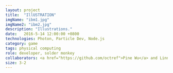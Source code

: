 ```yaml
---
layout: project
title:  "IllUSTRATION"
imgName: "ibm1.jpg"
imgName2: "ibm2.jpg"
description: "Illustrations."
date:   2016-5-14 12:00:00 +0800
technologies: Photon, Particle Dev, Node.js
category: game
tags: physical computing
role: developer, solder monkey
collaborators: <a href="https://github.com/octref">Pine Wu</a> and Linna Li
size: 3-2
---
```


